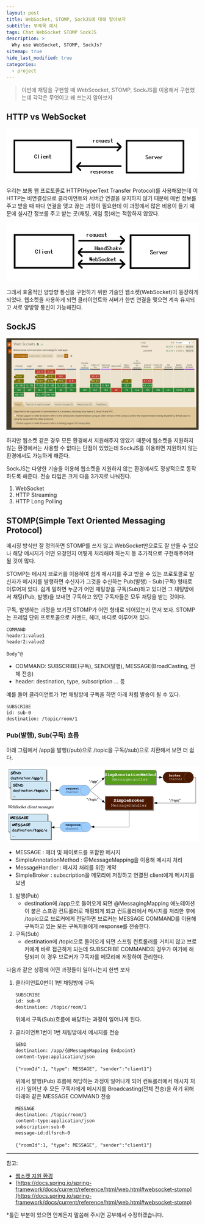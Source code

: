 ```yaml
---
layout: post
title: WebSocket, STOMP, SockJS에 대해 알아보자
subtitle: 부제목 예시
tags: Chat WebSocket STOMP SockJS
description: >
  Why use WebSocket, STOMP, SockJs?
sitemap: true
hide_last_modified: true
categories:
  - project
--- 
```


>이번에 채팅을 구현할 때 WebScocket, STOMP, SockJS를 이용해서 구현했는데 각각은 무엇이고 왜 쓰는지 알아보자

## HTTP vs WebSocket

![](/assets//img/blog/project/ch_1.png)

우리는 보통 웹 프로토콜로 HTTP(HyperText Transfer Protocol)를 사용해왔는데 이 HTTP는 비연결성으로 클라이언트와 서버간 연결을 유지하지 않기 때문에 매번 정보를 주고 받을 때 마다 연결을 맺고 끊는 과정이 필요한데 이 과정에서 많은 비용이 들기 때문에 실시간 정보를 주고 받는 곳(채팅, 게임 등)에는 적합하지 않았다.

![](/assets//img/blog/project/ch_2.png)

그래서 효율적인 양방향 통신을 구현하기 위한 기술인 웹소켓(WebSocket)이 등장하게 되었다. 웹소켓을 사용하게 되면 클라이언트와 서버가 한번 연결을 맺으면 계속 유지되고 서로 양방향 통신이 가능해진다.

## SockJS

![](/assets//img/blog/project/ch_3.PNG)

하지만 웹소켓 같은 경우 모든 환경에서 지원해주지 않았기 때문에 웹소켓을 지원하지 않는 환경에서는 사용할 수 없다는 단점이 있었는데 SockJS를 이용하면 지원하지 않는 환경에서도 가능하게 해준다.

SockJS는 다양한 기술을 이용해 웹소켓을 지원하지 않는 환경에서도 정상적으로 동작하도록 해준다. 전송 타입은 크게 다음 3가지로 나눠진다.
1. WebSocket
2. HTTP Streaming
3. HTTP Long Polling

## STOMP(Simple Text Oriented Messaging Protocol)
메시징 방식만 잘 정의하면 STOMP를 쓰지 않고 WebSocket만으로도 잘 만들 수 있으나 해당 메시지가 어떤 요청인지 어떻게 처리해야 하는지 등 추가적으로 구현해주어야 될 것이 많다.

STOMP는 메시지 브로커를 이용하여 쉽게 메시지를 주고 받을 수 있는 프로토콜로 발신자가 메시지를 발행하면 수신자가 그것을 수신하는 Pub(발행) - Sub(구독) 형태로 이루어져 있다. 쉽게 말하면 누군가 어떤 채팅창을 구독(Sub)하고 있다면 그 채팅방에서 채팅(Pub, 발행)을 보내면 구독하고 있던 구독자들은 모두 채팅을 받는 것이다.

구독, 발행하는 과정을 보기전 STOMP가 어떤 형태로 되어있는지 먼저 보자. STOMP는 프레임 단위 프로토콜으로 커맨드, 헤더, 바디로 이루어져 있다.

```
COMMAND
header1:value1
header2:value2

Body^@
```
- COMMAND: SUBSCRIBE(구독), SEND(발행), MESSAGE(BroadCasting, 전체 전송)
- header: destination, type, subscription ... 등

예를 들어 클라이언트가 1번 채팅방에 구독을 하면 아래 처럼 발송이 될 수 있다.
```
SUBSCRIBE
id: sub-0
destination: /topic/room/1
```

### Pub(발행), Sub(구독) 흐름
아래 그림에서 /app을 발행(/pub)으로 /topic을 구독(/sub)으로 치환해서 보면 더 쉽다.

![](/assets//img/blog/project/ch_4.PNG)
- MESSAGE : 헤더 및 페이로드를 포함한 메시지
- SimpleAnnotationMethod : @MessageMapping을 이용해 메시지 처리
- MessageHandler : 메시지 처리를 위한 계약
- SimpleBroker : subscription을 메모리에 저장하고 연결된 client에게 메시지를 보냄

1. 발행(Pub)
    - destination에 /app으로 들어오게 되면 @MessagingMapping 애노테이션이 붙은 스프링 컨트롤러로 매핑되게 되고 컨트롤러에서 메시지를 처리한 후에 /topic으로 브로커에게 전달하면 브로커는 MESSAGE COMMAND를 이용해 구독하고 있는 모든 구독자들에게 response를 전송한다.
2. 구독(Sub)
    - destination에 /topic으로 들어오게 되면 스프링 컨트롤러를 거치지 않고 브로커에게 바로 접근하게 되는데 SUBSCRIBE COMMAND의 경우가 여기에 해당되며 이 경우 브로커가 구독자를 메모리에 저장하여 관리한다.

다음과 같은 상황에 어떤 과정들이 일어나는지 한번 보자

1. 클라이언트0번이 1번 채팅방에 구독

    ```
    SUBSCRIBE
    id: sub-0
    destination: /topic/room/1
    ```

    위에서 구독(Sub)흐름에 해당하는 과정이 일어나게 된다.

2. 클라이언트1번이 1번 채팅방에서 메시지를 전송

    ```
    SEND
    destination: /app/{@MessageMapping Endpoint}
    content-type:application/json

    {"roomId":1, "type": MESSAGE", "sender":"client1"}
    ```

    위에서 발행(Pub) 흐름에 해당하는 과정이 일어나게 되어 컨트롤러에서 메시지 처리가 일어난 후 모든 구독자에게 메시지를 Broadcasting(전체 전송)을 하기 위해 아래와 같은 MESSAGE COMMAND 전송

    ```
    MESSAGE
    destination: /topic/room/1
    content-type:application/json
    subscription:sub-0
    message-id:dlfsrch-0

    {"roomId":1, "type": MESSAGE", "sender":"client1"}
    ```

---
참고:
- [웹소켓 지원 환경](https://caniuse.com/websockets)
- [https://docs.spring.io/spring-framework/docs/current/reference/html/web.html#websocket-stomp](https://docs.spring.io/spring-framework/docs/current/reference/html/web.html#websocket-stomp)

*틀린 부분이 있으면 언제든지 말씀해 주시면 공부해서 수정하겠습니다.